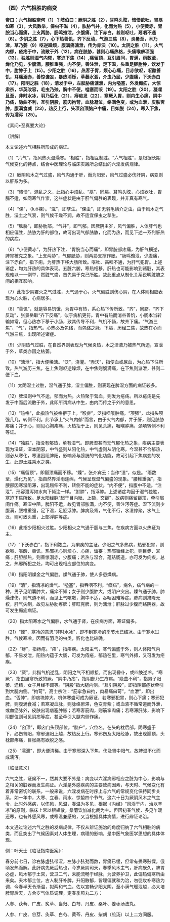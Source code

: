 ### （四）六气相胜的病变

**帝曰：六气相胜奈何（1）？岐伯曰：厥阴之胜（2），耳鸣头眩，愦愦欲吐，胃鬲如寒（3），大风数举，倮虫不滋（4），肱胁气并，化而为热（5），小便黄赤，胃脘当心而痛，上支两胁，肠鸣飧泄，少腹痛，注下赤白，甚则呕吐，鬲咽不通（6）。少阴之胜（7），心下热善饥，齐下反动，气游三焦（8），炎暑至，木乃津，草乃萎（9）呕逆躁烦，腹满痛溏泄，传为赤沃（10）。太阴之胜（11），火气内郁，疮疡于中，流散于外（12），病在胠胁，甚则心痛热格，头痛喉痹项强（13），独胜则湿气内郁，寒迫下焦（14）,痛留顶，互引眉间，胃满，雨数至，燥化乃见，少腹满，腰脽重强，内不便，善注泄，足下温，头重足胫胕肿，饮发于中，胕肿于上（15）。少阳之胜（16），热客于胃，烦心心痛，目赤欲呕，呕酸善饥，耳痛溺赤，善惊谵妄，暴热消烁，草萎水涸，介虫乃屈，少腹痛，下沃赤白（17）。阳明之胜（18），清发于中，左胠胁痛溏泄，内为嗌塞，外发㿗疝，大惊肃杀，华英改容，毛虫乃殃，胸中不便，嗌塞而咳（19）。太阳之胜（20），凝凓且至，非时水冰，羽乃后化（21），痔疟发（22），寒厥入胃，则内生心痛，阴中乃疡，隐曲不利，互引阴股，筋肉拘苛，血脉凝泣，络满色变，或为血泄，皮肤否肿，腹满食减（23），热反上行，头项囟顶脑户中痛，目如脱（24），寒入下焦，传为濡泻（25）。**

​《素问•至真要大论》

〔讲解〕

本文论述六气相胜所形成的病证。

（1）“六气”，指风热火湿燥寒。“相胜”，指相互制胜。“六气相胜”，是根据长期气候变化的特点，结合中医理论与临床实践所总结出的六淫发病规律。

（2）厥阴风木之气过盛，风气内通于肝，而为阳邪，风气过盛必伤肝阴，病变则以肝系为多。

（3）“愦愦”，混乱之义，此指心中烦乱。“鬲”，同膈。耳鸣头眩，心烦欲吐，胃膈不适，如同寒气作崇，这些症状是由于肝气偏胜的表现，并非真有寒气。

（4）“倮”，（luǒ裸）。“滋”，即孳生。“倮虫”，即无羽毛鳞介之虫。由于风木之气胜，湿土之气衰，则气候干燥不润，故不适宜倮虫之孳生。

（5）“胠胁”，即胁肋部。“气并”，即气郁。因厥阴主岁，风气偏胜，人体肝气也相应偏胜，胠胁为肝的部位，故可出现气郁胠胁，化而为热，而见下述一系列肝热的病症。

（6）“小便黄赤”，为肝热下注，“胃脘当心而痛”，即胃脘部疼痛，为肝气横逆，脾胃被克之象。“上支两胁”，气郁胠胁，则两胁支撑作胀。“肠鸣飧泄，少腹痛，注下赤白”，指下痢，为肝热下移大肠所致。呕吐、鬲咽不通，为肝气犯胃。上述诸症，均为肝热的具体表现。五脏六腑，寒热相移，肝热也可能影响到诸脏，其表现难以一一例举，然脏气盛，首先易于克己所胜。故此重点从制化关系说明脏腑之间的相互影响。

（7）此指少阴君火之气过胜，火气通于心，火气偏胜则伤心阴，在人体则相应表现为心火胜，心病居多。

（8）“善饥”，就是容易饥饿，为胃中有热，系心热下传所致。“齐”，同脐。“齐下反动”，张景岳取“齐下反痛”，似于病机更符。胃中有热而消谷善饥，小肠本当转输如常，但心热亦下移于小肠，致其传导不利，气机不畅，故齐下痛。“气游三焦”，“气”，指热气。心热必及包络，而包络之脉，下膈，历经三焦，故热在心而气游三焦，出现所述诸症。

（9）少阴热气过胜，在自然界则表现为气候炎热，木之津液乃被热气所迫，宣泄于外，草类亦因之枯萎。

（10）“溏泄”，指大便稀溏。“沃”，浇灌。“赤沃”，指便血或尿血，为心热下注所致。热气游历三焦，在上焦则呕逆躁烦，在中焦则腹满痛，在下焦则溏泄，甚则二便下血。

（11）太阴湿土过胜，湿气通于脾，湿土偏胜，则表现在脾湿方面的病证较多。

（12）脾湿则中气不运，郁而为热。火热聚于营血，则发为疮疡。所以疮疡是先发于中而后流散于外，此即所谓病从中生，由内而传之于外的意思。

（13）“热格”，此指热气被格拒于上。“喉痹”，泛指咽喉肿痛。“项强”，此指头项强几几，转侧不利。此节承上“火气内郁”而言，由于火气内郁，并于肝，则见胠胁疼痛；并于心，则见心胸疼痛，火热拒于上，则见头痛，咽喉肿痛，颈项转侧不利等证。

（14）“独胜”，指没有郁热，单有湿气。即脾湿甚而无气郁化热之象，疾病主要表现为湿证，湿本阴邪，中气盛则从阳化热，中气虚则从阴化寒，今湿甚不合郁热，则必从寒化，寒湿困阻脾阳，影响肾与膀胱的气化功能，故可引起下焦病变的发生，此即土胜乘水之类。

（15）“痛留顶”，即巅顶痛而不移。“燥”，张介宾云：当作“湿”，似是。“雨数至，燥化乃见”，指自然界淫雨连绵，气候呈现湿气偏盛的现象。“腰椎重强”，指腰部因寒湿阻滞，出现屈伸不利，转侧不能的症状。“内不便”，指腹中不适。“注泄”，形容泄泻如水向下倾注一样。“胕肿”，指浮肿。上述诸症均因于湿气独胜，寒迫下焦所致。足太阳经脉“起于目内眦、上额，交巅”，故病则痛留巅顶，牵引眉间作痛。寒湿中阻，脾阳不运，故见胃部胀满，内不便，善注泻等症。湿下流则少腹满，腰椎重强，足下温，足胫浮肿。脾病及肾，气化不行，水湿停聚，水气上泛，则可致头重，上部浮肿等症。

（16）此指少阳相火过胜。少阳相火之气通于胆与三焦，在疾病方面以火热证为主。

（17）“下沃赤白”，指下利脓血，为痢疾的主证。少阳之气多热病，热邪犯胃，则欲呕、呕酸、善饥，热邪扰心则烦心、心痛，谵妄；热邪循经上犯，则目赤、耳痛；肝胆郁热，则善惊溺赤，少腹痛；若热与湿合，蕴结肠道，亦可发为痢疾。总之，热邪所犯之处，均可出现相应部位的病变。

（18）指阳明燥金之气偏胜。燥气通于肺，使人多患燥病。

（19）“清”，指清凉的燥气。“嗌塞”，指吞咽不利。“㿗疝”，病名，疝气病的一种，男子见阴囊肿大，痛痒不知；女子则少腹肿大，或阴户突出。燥气通于肺，肺燥津伤，则气道不利，而见上气咳嗽，胸中不适，吞咽困难等症。肺病则肃降无权，肝气失制，故见左胁肋疼脾；肝旺克脾，则为溏泄；肝脉过少腹而络阴器，故可发生㿗疝病证。

（20）指太阳寒水之气偏胜，水气通于肾，在疾病方面，寒证偏多。

（21）“慄”，寒冷的意思“非时水冰”，即不到寒冷的季节水已结冰。由于寒水过胜，气候寒冷，因而有羽毛的虫类，孵化也比较晚。

（22）“痔”，指痔疮。“疟”，指疟疾。太阳主气，寒气偏盛于外，则人体阳气内郁，不易发泄，阳热内蕴于大肠，可发为痔疮，郁热在里，寒气外搏，又可发为疟疾。

（23）“厥”，此指气机逆乱，阴阳之气不相顺接，而出现昏仆，或四肢逆冷。“寒厥”，指由里寒所致的厥。“阴中乃疡”，指阴部乃生疮疡。“隐曲不利”，指男子阳萎、遗精，女子月经不调等。“阴股”指大腿内侧。“互引阴股”，即指阴部症状牵引到大腿内侧。“拘苛”，高士宗注：“筋挛急曰拘，肉暴痛曰苛”。“血泄”，即出血。“否肿”，即痞块肿大。机体寒盛可成为厥证，若寒邪犯胃，则心下痛；寒邪犯脾，则腹满食减；若寒凝血脉，则脉络瘀滞，色变青紫；或血液不循常道而外泄，或血瘀脉外，皮肤出现痞塞肿胀；若寒客筋肉，则筋挛肉痛；若寒滞肝脉，影响下阴部位则可见阴疡等症，甚至牵引大腿内侧作痛。

（24）“囟顶”，即囟门头顶部位。“脑户”，穴位名，在头的枕后部。阴寒盛于下，必伤肾阳，寒邪迫阳上越，故热反上行。寒邪伤及太阳经脉，故出现巅顶，头枕部疼痛，目胀痛有欲脱之感。

（25）“濡泄”，即大便清稀。由于寒邪深入下焦，伤及肾中阳气，故脾湿不化而成濡泻。

〔临证意义〕

六气之胜，证候不一，然其大要不外是：病变以六淫病邪相应之脏为中心，影响与之相关的脏器而发生病证。六淫是外感疾病的主要致病因素，与天时、气候变化有着非常密切的联系，一般来说，六淫发病在时序上与六气的常规变化保持同步关系，如一年中，大寒、立春、雨水、惊蛰四个节气，这六十日为厥阴风木之气主令，此时外感病，以伤风，风温，春温为多见，根据《内经》“风淫于内，治以辛凉”的原则，临床上常以银翅散，桑菊饮加减化裁为主。但因初春气候，多见乍暖还寒，也有外感风寒，或寒温兼感的，又当根据具体病情，进行辨证论治。

本文通过论述六气之胜的发病规律，不仅从辨证施治的角度归纳了六气相胜的病类，而且突出了气候因素对人体生理，病理的影响，是中医气象医学思想的具体体现。

例：叶天士《临证指南医案》：

春分前七日，诊右脉虚弦带涩，左脉小弦劲而数，胃痛已缓，但常有畏寒鼓慄，俄顷发热而解。此肝病先厥后热也，今岁厥阴司天，春季风木主气，肝病既久，脾胃必虚，风木郁于土宫，营卫二气，未能流畅于经脉，为营养护卫，此偏热偏寒所由来矣。夫木郁土位，古人制肝补脾，升阳散郁，皆理偏就和为治，勿徒攻补寒热为调，今春半天令渐温，拟两和气血，佐以宣畅少阳太阴，至小满气暖泄越，必大培脾胃后天，方合岁气体质调理，定春季煎丸二方：

人参、茯苓、广皮、炙草、当归、白芍、丹皮、桑叶、姜枣汤法丸。

人参、广皮、谷芽、灸草、白芍、黄芩、丹皮、柴胡（煎汤）以上二方间服。

